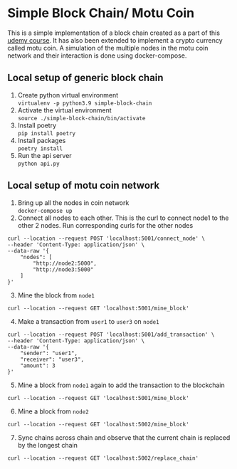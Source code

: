 # Simple Block Chain/ Motu Coin
This is a simple implementation of a block chain created as a part of this [udemy course](https://udemy.com/course/build-your-blockchain-az). It has also been extended to implement a crypto currency called motu coin. A simulation of the multiple nodes in the motu coin network and their interaction is done using docker-compose.

## Local setup of generic block chain
1. Create python virtual environment  
`virtualenv -p python3.9 simple-block-chain`
2. Activate the virtual environment  
`source ./simple-block-chain/bin/activate` 
3. Install poetry  
`pip install poetry`
4. Install packages  
`poetry install`
5. Run the api server  
`python api.py`

## Local setup of motu coin network
1. Bring up all the nodes in coin network  
`docker-compose up`
2. Connect all  nodes to each other. This is the curl to connect node1 to the other 2 nodes. Run corresponding curls for the other nodes
```
curl --location --request POST 'localhost:5001/connect_node' \
--header 'Content-Type: application/json' \
--data-raw '{
    "nodes": [
        "http://node2:5000",
        "http://node3:5000"
    ]
}'
```
3. Mine the block from `node1`
```
curl --location --request GET 'localhost:5001/mine_block'
```
4. Make a transaction from `user1` to `user3` on `node1`
```
curl --location --request POST 'localhost:5001/add_transaction' \
--header 'Content-Type: application/json' \
--data-raw '{
    "sender": "user1",
    "receiver": "user3",
    "amount": 3
}'
```
5. Mine a block from `node1` again to add the transaction to the blockchain
```
curl --location --request GET 'localhost:5001/mine_block'
```
6. Mine a block from `node2`
```
curl --location --request GET 'localhost:5002/mine_block'
```
7. Sync chains across chain and observe that the current chain is replaced by the longest chain 
```
curl --location --request GET 'localhost:5002/replace_chain'
```


